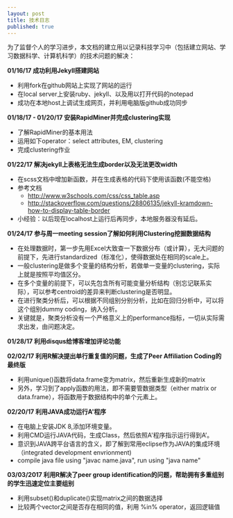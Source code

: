 ```yaml
---
layout: post
title: 技术日志
published: true
---
```

为了监督个人的学习进步，本文档的建立用以记录科技学习中（包括建立网站、学习数据科学、计算机科学）的技术问题的解决：

**01/16/17 成功利用Jekyll搭建网站**

- 利用fork在github网站上实现了网站的运行
- 在local server上安装ruby、jekyll、以及用以打开代码的notepad
- 成功在本地host上调试生成网页，并利用电脑版github成功同步

**01/18/17 - 01/20/17 安装RapidMiner并完成clustering实现**

- 了解RapidMiner的基本用法
- 运用如下operator：select attributes, EM, clustering
- 完成clustering作业

**01/22/17 解决jekyll上表格无法生成border以及无法更改width**

- 在scss文档中增加新函数，并在生成表格的代码下使用该函数(不能空格)
- 参考文档
  + http://www.w3schools.com/css/css_table.asp
  + http://stackoverflow.com/questions/28806135/jekyll-kramdown-how-to-display-table-border
- 小经验：以后现在localhost上运行后再同步，本地服务器没有延后。

**01/24/17 参与周一meeting session了解如何利用Clustering挖掘数据结构**

- 在处理数据时，第一步先用Excel大致查一下数据分布（或计算），无大问题的前提下，先进行standardized（标准化），使得数据处在相同的scale上。
- 一般clustering是做多个变量的结构分析，若做单一变量的clustering，实际上就是按照平均值区分。
- 在多个变量的前提下，可以先包含所有可能变量分析结构（别忘记联系实际），可以参考centroid的差异来判断clustering是否明显。
- 在进行聚类分析后，可以根据不同组别分别分析，比如在回归分析中，可以将这个组别dummy coding，纳入分析。 
- 关键就是，聚类分析没有一个严格意义上的performance指标，一切从实际需求出发，由问题决定。 

**01/28/17 利用disqus给博客增加评论功能**

**02/02/17 利用R解决提出单行重复值的问题，生成了Peer Affiliation Coding的最终版**

- 利用unique()函数将data.frame变为matrix，然后重新生成新的matrix
- 另外，学习到了apply函数的用法，即不需要管数据类型（either matrix or data.frame），将函数用于数据结构中的单个元素上。

**02/20/17 利用JAVA成功运行A'程序** 

- 在电脑上安装JDK 8,添加环境变量。
- 利用CMD运行JAVA代码，生成Class，然后依照A'程序指示运行得到A’。
- 意识到JAVA跨平台语言的含义，即了解到常用eclipse作为JAVA的集成环境（integrated development envrionment)
- compile java file using "javac name.java", run using "java name"

**03/03/2017 利用R解决了peer group identification的问题，帮助拥有多重组别的学生迅速定位主要组别**

- 利用subset()和duplicate()实现matrix之间的数据选择
- 比较两个vector之间是否存在相同的值，利用 %in% operator，返回逻辑值

